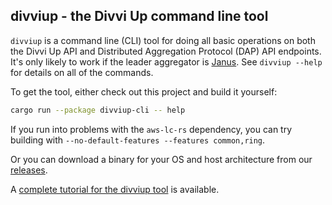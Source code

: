 ## divviup - the Divvi Up command line tool

`divviup` is a command line (CLI) tool for doing all basic operations on both the Divvi Up API and Distributed Aggregation Protocol (DAP) API endpoints. It's only likely to work if the leader aggregator is [Janus](https://github.com/divviup/janus). See `divviup --help` for details on all of the commands.

To get the tool, either check out this project and build it yourself:

```sh
cargo run --package divviup-cli -- help
```

If you run into problems with the `aws-lc-rs` dependency, you can try building with `--no-default-features --features common,ring`.

Or you can download a binary for your OS and host architecture from our [releases](https://github.com/divviup/divviup-api/releases).

A [complete tutorial for the divviup tool](https://docs.divviup.org/command-line-tutorial/) is available.
